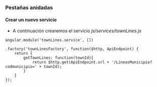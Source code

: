### Pestañas anidadas
#### Crear un nuevo servicio

- A continuación crearemos el servicio *js/services/townLines.js*

```
angular.module('townLines.service', [])

.factory('townLinesFactory', function($http, ApiEndpoint) {
	return {
		getTownLines: function(townId){
            return $http.get(ApiEndpoint.url + '/LineasMunicipio?codmunicipio=' + townId);
		}
	}
});

```
